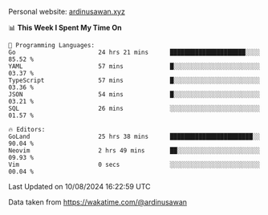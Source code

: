 Personal website: [ardinusawan.xyz](https://ardinusawan.xyz)

<!--START_SECTION:waka-->
📊 **This Week I Spent My Time On** 

```text
💬 Programming Languages: 
Go                       24 hrs 21 mins      █████████████████████░░░░   85.52 % 
YAML                     57 mins             █░░░░░░░░░░░░░░░░░░░░░░░░   03.37 % 
TypeScript               57 mins             █░░░░░░░░░░░░░░░░░░░░░░░░   03.36 % 
JSON                     54 mins             █░░░░░░░░░░░░░░░░░░░░░░░░   03.21 % 
SQL                      26 mins             ░░░░░░░░░░░░░░░░░░░░░░░░░   01.57 % 

🔥 Editors: 
GoLand                   25 hrs 38 mins      ███████████████████████░░   90.04 % 
Neovim                   2 hrs 49 mins       ██░░░░░░░░░░░░░░░░░░░░░░░   09.93 % 
Vim                      0 secs              ░░░░░░░░░░░░░░░░░░░░░░░░░   00.04 % 
```


 Last Updated on 10/08/2024 16:22:59 UTC
<!--END_SECTION:waka-->
Data taken from https://wakatime.com/@ardinusawan
